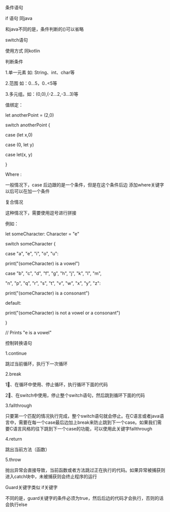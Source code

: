 条件语句



if 语句 同java

和java不同的是，条件判断的()可以省略



switch语句

使用方式 同kotlin

判断条件 

1.单一元素 如: String、int、char等

2.范围 如：0…5，0..<5等

3.多元组。如：(0,0),(-2…2,-3…3)等





值绑定：  

let anotherPoint = (2,0)

switch anotherPoint {

case (let x,0)

case (0, let y)

case let(x, y)

}



Where :

一般情况下，case 后边跟的是一个条件，但是在这个条件后边 添加where关键字以后可以在加一个条件



复合情况

这种情况下，需要使用逗号进行拼接

例如：

let someCharacter: Character = "e"

switch someCharacter {

case "a", "e", "i", "o", "u":

  print("\(someCharacter) is a vowel")

case "b", "c", "d", "f", "g", "h", "j", "k", "l", "m",

   "n", "p", "q", "r", "s", "t", "v", "w", "x", "y", "z":

  print("\(someCharacter) is a consonant")

default:

  print("\(someCharacter) is not a vowel or a consonant")

}

// Prints "e is a vowel"



控制转换语句


 1.continue

 跳过当前循环，执行下一次循环



2.break

  1⃣️、在循环中使用、停止循环，执行循环下面的代码

  2⃣️、在switch中使用，停止整个switch语句，然后跳到循环下面的代码



3.fallthrough

  只要第一个匹配的情况执行完成，整个switch语句就会停止。在C语言或者java语言中，需要在每一个case最后边加上break来防止跳到下一个case。如果我们需要C语言风格的往下跳到下一个case的功能，可以使用此关键字fallthrough

4.return

  跳出当前方法（函数）

5.throw

  抛出异常会直接导致，当前函数或者方法跳过正在执行的代码。如果异常被捕获则进入catch块中，未被捕获则会终止程序的运行



Guard关键字类似 if关键字

不同的是，guard关键字的条件必须为true，然后后边的代码才会执行，否则的话会执行else